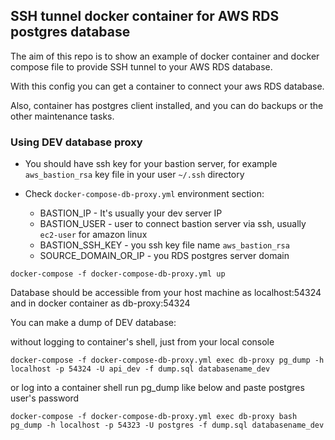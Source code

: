 ## SSH tunnel docker container for AWS RDS postgres database

The aim of this repo is to show an example of docker container and docker compose file to provide SSH tunnel to your AWS RDS database.

With this config you can get a container to connect your aws RDS database.

Also, container has postgres client installed, and you can do backups or the other maintenance tasks.


### Using DEV database proxy
- You should have ssh key for your bastion server, for example `aws_bastion_rsa` key file in your user `~/.ssh` directory
- Check `docker-compose-db-proxy.yml` environment section:
  
  - BASTION_IP - It's usually your dev server IP
  - BASTION_USER - user to connect bastion server via ssh, usually `ec2-user` for amazon linux
  - BASTION_SSH_KEY - you ssh key file name `aws_bastion_rsa`
  - SOURCE_DOMAIN_OR_IP - you RDS postgres server domain

```shell
docker-compose -f docker-compose-db-proxy.yml up
```
Database should be accessible from your host machine as localhost:54324 and in docker container as db-proxy:54324


You can make a dump of DEV database:

without logging to container's shell, just from your local console

```shell
docker-compose -f docker-compose-db-proxy.yml exec db-proxy pg_dump -h localhost -p 54324 -U api_dev -f dump.sql databasename_dev
```

or log into a container shell run pg_dump like below and paste postgres user's password

```shell
docker-compose -f docker-compose-db-proxy.yml exec db-proxy bash
pg_dump -h localhost -p 54323 -U postgres -f dump.sql databasename_dev
```

